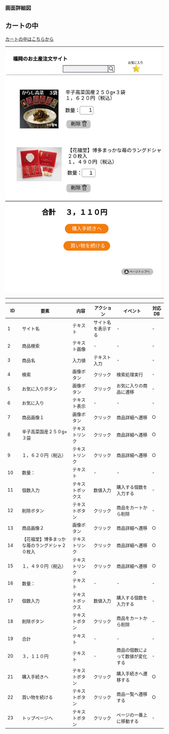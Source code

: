 ### 画面詳細図
## カートの中

[カートの中はこちらから](https://www.figma.com/file/Mxm4HVjnz1zAuFrfEpih3Z/カートの中?node-id=0%3A1)

*****
<img src="../img/カートの中.png" width="500">

*****

|ID|要素|内容|アクション|イベント|対応DB|
|--|---|----|---------|-------|-------|
|1   |サイト名|テキスト|サイト名を表示する|-|-|
|2   |商品検索|テキスト画像|-|-|-|
|3   |商品名|入力値|テキスト入力|-|-|
|4   |検索|画像ボタン|クリック|検索処理実行|-|-|
|5   |お気に入りボタン|画像ボタン|クリック|お気に入りの商品に遷移|-|
|6　 |お気に入り|テキスト表示|-|-|-|
|7  |商品画像１|画像ボタン|クリック|商品詳細へ遷移|○|
|8  |辛子高菜国産２５０g×３袋|テキストリンク|クリック|商品詳細へ遷移|○|
|9  |１，６２０円（税込）|テキストリンク|クリック|商品詳細へ遷移|○|
|10   |数量：|テキスト|-|-|-|
|11   |個数入力|テキストボックス|数値入力|購入する個数を入力する|-|
|12　|削除ボタン|テキストボタン|クリック|商品をカートから削除|-|
|13  |商品画像２|画像ボタン|クリック|商品詳細へ遷移|○|
|14  |【花福堂】博多まっかな苺のラングドシャ２０枚入|テキストリンク|クリック|商品詳細へ遷移|○|
|15  |１，４９０円（税込）|テキストリンク|クリック|商品詳細へ遷移|○|
|16  |数量：|テキスト|-|-|-|
|17  |個数入力|テキストボックス|数値入力|購入する個数を入力する|-|
|18　|削除ボタン|テキストボタン|クリック|商品をカートから削除|-|
|19  |合計|テキスト|-|-|-|
|20  |３，１１０円|テキスト|-|商品の個数によって数値が変化する|-|
|21　|購入手続きへ|テキストボタン|クリック|購入手続きへ遷移する|○|
|22　|買い物を続ける|テキストボタン|クリック|商品一覧へ遷移する|○|
|23　|トップページへ|テキストボタン|クリック|ページの一番上に移動する|-|
